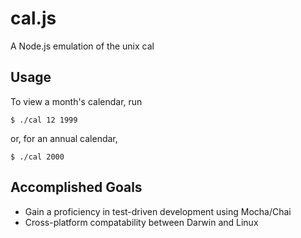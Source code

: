 # cal.js

A Node.js emulation of the unix cal

## Usage

To view a month's calendar, run

```
$ ./cal 12 1999
```

or, for an annual calendar,

```
$ ./cal 2000
```

## Accomplished Goals

- Gain a proficiency in test-driven development using Mocha/Chai
- Cross-platform compatability between Darwin and Linux
